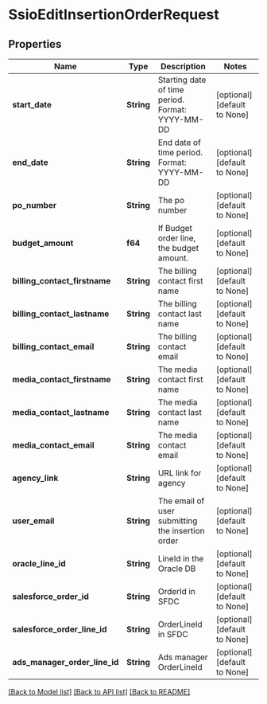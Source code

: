 # SsioEditInsertionOrderRequest

## Properties
Name | Type | Description | Notes
------------ | ------------- | ------------- | -------------
**start_date** | **String** | Starting date of time period. Format: YYYY-MM-DD | [optional] [default to None]
**end_date** | **String** | End date of time period. Format: YYYY-MM-DD | [optional] [default to None]
**po_number** | **String** | The po number | [optional] [default to None]
**budget_amount** | **f64** | If Budget order line, the budget amount. | [optional] [default to None]
**billing_contact_firstname** | **String** | The billing contact first name | [optional] [default to None]
**billing_contact_lastname** | **String** | The billing contact last name | [optional] [default to None]
**billing_contact_email** | **String** | The billing contact email | [optional] [default to None]
**media_contact_firstname** | **String** | The media contact first name | [optional] [default to None]
**media_contact_lastname** | **String** | The media contact last name | [optional] [default to None]
**media_contact_email** | **String** | The media contact email | [optional] [default to None]
**agency_link** | **String** | URL link for agency | [optional] [default to None]
**user_email** | **String** | The email of user submitting the insertion order | [optional] [default to None]
**oracle_line_id** | **String** | LineId in the Oracle DB | [optional] [default to None]
**salesforce_order_id** | **String** | OrderId in SFDC | [optional] [default to None]
**salesforce_order_line_id** | **String** | OrderLineId in SFDC | [optional] [default to None]
**ads_manager_order_line_id** | **String** | Ads manager OrderLineId | [optional] [default to None]

[[Back to Model list]](../README.md#documentation-for-models) [[Back to API list]](../README.md#documentation-for-api-endpoints) [[Back to README]](../README.md)


